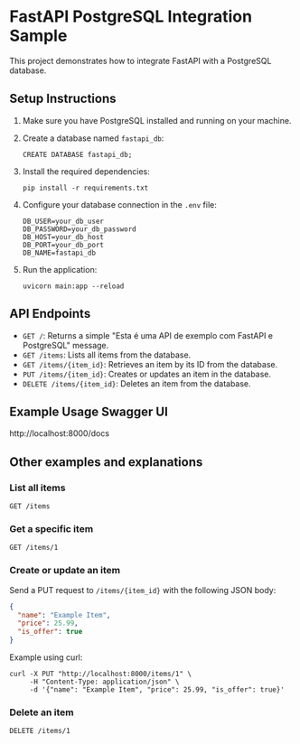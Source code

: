 # FastAPI PostgreSQL Integration Sample

This project demonstrates how to integrate FastAPI with a PostgreSQL database.

## Setup Instructions

1. Make sure you have PostgreSQL installed and running on your machine.

2. Create a database named `fastapi_db`:
   ```
   CREATE DATABASE fastapi_db;
   ```

3. Install the required dependencies:
   ```
   pip install -r requirements.txt
   ```

4. Configure your database connection in the `.env` file:
   ```
   DB_USER=your_db_user
   DB_PASSWORD=your_db_password
   DB_HOST=your_db_host
   DB_PORT=your_db_port
   DB_NAME=fastapi_db
   ```

5. Run the application:
   ```
   uvicorn main:app --reload
   ```

## API Endpoints

- `GET /`: Returns a simple "Esta é uma API de exemplo com FastAPI e PostgreSQL" message.
- `GET /items`: Lists all items from the database.
- `GET /items/{item_id}`: Retrieves an item by its ID from the database.
- `PUT /items/{item_id}`: Creates or updates an item in the database.
- `DELETE /items/{item_id}`: Deletes an item from the database.

## Example Usage Swagger UI

http://localhost:8000/docs

## Other examples and explanations

### List all items
```
GET /items
```

### Get a specific item
```
GET /items/1
```

### Create or update an item
Send a PUT request to `/items/{item_id}` with the following JSON body:

```json
{
  "name": "Example Item",
  "price": 25.99,
  "is_offer": true
}
```

Example using curl:
```
curl -X PUT "http://localhost:8000/items/1" \
     -H "Content-Type: application/json" \
     -d '{"name": "Example Item", "price": 25.99, "is_offer": true}'
```

### Delete an item
```
DELETE /items/1
